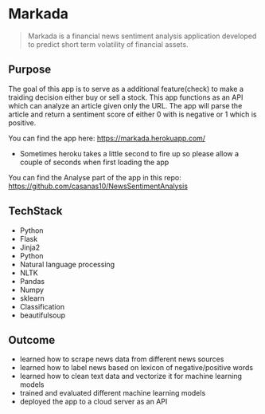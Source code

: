 # Markada
> Markada is a financial news sentiment analysis application developed to predict short term volatility of financial assets.

## Purpose
The goal of this app is to serve as a additional feature(check) to make a traiding decision either buy or sell a stock. This app functions as an API which can analyze an article given only the URL. The app will parse the article and return a sentiment score of either 0 with is negative or 1 which is positive. 

You can find the app here: https://markada.herokuapp.com/
- Sometimes heroku takes a little second to fire up so please allow a couple of seconds when first loading the app

You can find the Analyse part of the app in this repo:
https://github.com/casanas10/NewsSentimentAnalysis

## TechStack
* Python 
* Flask
* Jinja2
* Python
* Natural language processing
* NLTK
* Pandas
* Numpy
* sklearn
* Classification
* beautifulsoup

## Outcome
* learned how to scrape news data from different news sources
* learned how to label news based on lexicon of negative/positive words
* learned how to clean text data and vectorize it for machine learning models
* trained and evaluated different machine learning models
* deployed the app to a cloud server as an API

